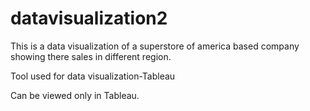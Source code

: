 # datavisualization2
This is a data visualization of a superstore of america based company showing there sales in different region.

Tool used for data visualization-Tableau

Can be viewed only in Tableau.
